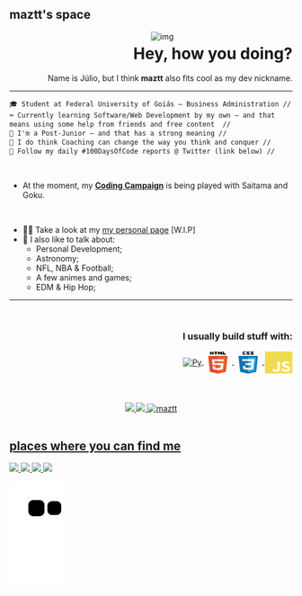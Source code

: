 ## maztt's space

<img align="right" alt="img" src="https://i.pinimg.com/originals/fe/0e/58/fe0e58e6c46996f8b55b1e49c492de0b.jpg" width="50%" height="auto" />

<h1 align="right">Hey, how you doing?</h1>
<p align="right">Name is Júlio, but I think <strong>maztt</strong> also fits cool as my dev nickname.</p>
<hr>

    🎓 Student at Federal University of Goiás – Business Administration //
    ⌨️ Currently learning Software/Web Development by my own – and that means using some help from friends and free content  //
    🧩 I'm a Post-Junior – and that has a strong meaning //
    🧠 I do think Coaching can change the way you think and conquer //
    📅 Follow my daily #100DaysOfCode reports @ Twitter (link below) //



<br>


- At the moment, my <strong>[Coding Campaign](https://maztt.github.io/coding-campaign/)</strong> is being played with Saitama and Goku.

<br>



- 👨‍💻 Take a look at my [my personal page](https://maztt.github.io/personal-page/) [W.I.P]
- 🤝 I also like to talk about:
  - Personal Development;
  - Astronomy;
  - NFL, NBA & Football;
  - A few animes and games;
  - EDM & Hip Hop;
  
<hr>

<div align="right" style="display: inline_block"><br>
 <h3 align="right">I usually build stuff with:</h3>
  <a href="https://www.python.org" target="_blank" rel="noreferrer">
  <img align="center" alt="Py" height="40" width="50" src="https://cdn.jsdelivr.net/gh/devicons/devicon/icons/python/python-original.svg">
  </a>
  <a href="https://www.w3.org/html/" target="_blank" rel="noreferrer">
  <img align="center" alt="HTML" height="40" width="50" src="https://raw.githubusercontent.com/devicons/devicon/master/icons/html5/html5-original-wordmark.svg">
  </a>
  <a href="https://www.w3schools.com/css/" target="_blank" rel="noreferrer">
  <img align="center" alt="CSS" height="40" width="50" src="https://raw.githubusercontent.com/devicons/devicon/master/icons/css3/css3-original-wordmark.svg">
  </a>
  <a href="https://developer.mozilla.org/en-US/docs/Web/JavaScript" target="_blank" rel="noreferrer">
  <img align="center" alt="Js" height="40" width="50" src="https://raw.githubusercontent.com/devicons/devicon/master/icons/javascript/javascript-plain.svg">
  </a>
</div>

<br>
<br>
<br>

 <div style="display: block" align="center">
  <a href="https://github.com/maztt">
  <img height="115em" src="https://github-readme-stats.vercel.app/api?username=maztt&show_icons=true&theme=codeSTACKr&include_all_commits=true&count_private=true"/>
  <img height="115em" src="https://github-readme-stats.vercel.app/api/top-langs/?username=maztt&layout=compact&langs_count=6&theme=codeSTACKr"/>  
  <img height="115em" src="https://github-readme-streak-stats.herokuapp.com/?user=maztt&theme=dark" alt="maztt" />
</div>
 

 
  
  
 
 
 
  
 <br>
 
 ## places where you can find me
 
<div>
  <a href="https://twitter.com/_maztt" target="_blank">
   <img src="https://img.shields.io/badge/-Twitter-%230077B5?style=for-the-badge&logo=twitter&logoColor=white" target="_blank">
  </a>
  <a href="https://instagram.com/juliomaztt" target="_blank">
   <img src="https://img.shields.io/badge/-Instagram-%23E4405F?style=for-the-badge&logo=instagram&logoColor=white" target="_blank">
  </a>
  <a href = "mailto:juliomazotti@gmail.com">
  <img src="https://img.shields.io/badge/-Gmail-%23333?style=for-the-badge&logo=gmail&logoColor=white" target="_blank">
  </a>
  <a href="https://www.linkedin.com/in/juliomasson" target="_blank">
  <img src="https://img.shields.io/badge/-LinkedIn-%230077B5?style=for-the-badge&logo=linkedin&logoColor=white" target="_blank">
  </a> 
 
  ![Snake animation](https://github.com/maztt/maztt/blob/output/github-contribution-grid-snake.svg)

</div>
